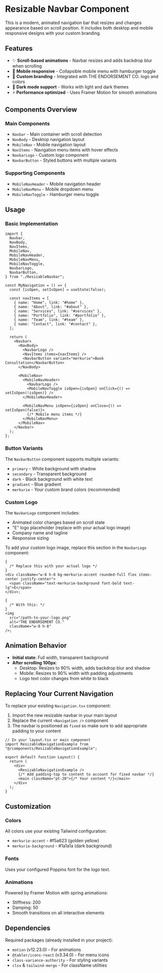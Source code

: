 # Resizable Navbar Component

This is a modern, animated navigation bar that resizes and changes appearance based on scroll position. It includes both desktop and mobile responsive designs with your custom branding.

## Features

- ✨ **Scroll-based animations** - Navbar resizes and adds backdrop blur when scrolling
- 📱 **Mobile responsive** - Collapsible mobile menu with hamburger toggle
- 🎨 **Custom branding** - Integrated with THE ENDORSEMENT CO. logo and colors
- 🌙 **Dark mode support** - Works with light and dark themes
- ⚡ **Performance optimized** - Uses Framer Motion for smooth animations

## Components Overview

### Main Components

- `Navbar` - Main container with scroll detection
- `NavBody` - Desktop navigation layout
- `MobileNav` - Mobile navigation layout
- `NavItems` - Navigation menu items with hover effects
- `NavbarLogo` - Custom logo component
- `NavbarButton` - Styled buttons with multiple variants

### Supporting Components

- `MobileNavHeader` - Mobile navigation header
- `MobileNavMenu` - Mobile dropdown menu
- `MobileNavToggle` - Hamburger menu toggle

## Usage

### Basic Implementation

```tsx
import {
  Navbar,
  NavBody,
  NavItems,
  MobileNav,
  MobileNavHeader,
  MobileNavMenu,
  MobileNavToggle,
  NavbarLogo,
  NavbarButton,
} from "./ResizableNavbar";

const MyNavigation = () => {
  const [isOpen, setIsOpen] = useState(false);

  const navItems = [
    { name: "Home", link: "#home" },
    { name: "About", link: "#about" },
    { name: "Services", link: "#services" },
    { name: "Portfolio", link: "#portfolio" },
    { name: "Team", link: "#team" },
    { name: "Contact", link: "#contact" },
  ];

  return (
    <Navbar>
      <NavBody>
        <NavbarLogo />
        <NavItems items={navItems} />
        <NavbarButton variant="merkurie">Book Consultation</NavbarButton>
      </NavBody>

      <MobileNav>
        <MobileNavHeader>
          <NavbarLogo />
          <MobileNavToggle isOpen={isOpen} onClick={() => setIsOpen(!isOpen)} />
        </MobileNavHeader>

        <MobileNavMenu isOpen={isOpen} onClose={() => setIsOpen(false)}>
          {/* Mobile menu items */}
        </MobileNavMenu>
      </MobileNav>
    </Navbar>
  );
};
```

### Button Variants

The `NavbarButton` component supports multiple variants:

- `primary` - White background with shadow
- `secondary` - Transparent background
- `dark` - Black background with white text
- `gradient` - Blue gradient
- `merkurie` - Your custom brand colors (recommended)

### Custom Logo

The `NavbarLogo` component includes:

- Animated color changes based on scroll state
- "E" logo placeholder (replace with your actual logo image)
- Company name and tagline
- Responsive sizing

To add your custom logo image, replace this section in the `NavbarLogo` component:

```tsx
{
  /* Replace this with your actual logo */
}
<div className="w-8 h-8 bg-merkurie-accent rounded-full flex items-center justify-center">
  <span className="text-merkurie-background font-bold text-lg">E</span>
</div>;

{
  /* With this: */
}
<img
  src="/path-to-your-logo.png"
  alt="THE ENDORSEMENT CO."
  className="w-8 h-8"
/>;
```

## Animation Behavior

- **Initial state**: Full width, transparent background
- **After scrolling 100px**:
  - Desktop: Resizes to 90% width, adds backdrop blur and shadow
  - Mobile: Resizes to 90% width with padding adjustments
  - Logo text color changes from white to black

## Replacing Your Current Navigation

To replace your existing `Navigation.tsx` component:

1. Import the new resizable navbar in your main layout
2. Replace the current `<Navigation />` component
3. The navbar is positioned as `fixed` so make sure to add appropriate padding to your content

```tsx
// In your layout.tsx or main component
import ResizableNavigationExample from "@/components/ResizableNavigationExample";

export default function Layout() {
  return (
    <div>
      <ResizableNavigationExample />
      {/* Add padding-top to content to account for fixed navbar */}
      <main className="pt-20">{/* Your content */}</main>
    </div>
  );
}
```

## Customization

### Colors

All colors use your existing Tailwind configuration:

- `merkurie-accent` - #f5a623 (golden yellow)
- `merkurie-background` - #1a1a1a (dark background)

### Fonts

Uses your configured Poppins font for the logo text.

### Animations

Powered by Framer Motion with spring animations:

- Stiffness: 200
- Damping: 50
- Smooth transitions on all interactive elements

## Dependencies

Required packages (already installed in your project):

- `motion` (v12.23.0) - For animations
- `@tabler/icons-react` (v3.34.0) - For menu icons
- `class-variance-authority` - For styling variants
- `clsx` & `tailwind-merge` - For className utilities
